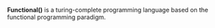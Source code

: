 **Functional()** is a turing-complete programming language based on the functional programming paradigm.